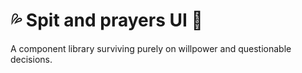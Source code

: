 # 💦 Spit and prayers UI 🙏

A component library surviving purely on willpower and questionable decisions.
